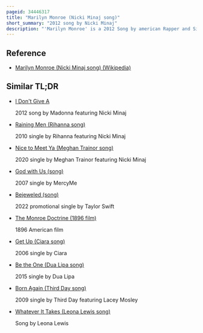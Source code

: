 ```yaml
---
pageid: 34446317
title: "Marilyn Monroe (Nicki Minaj song)"
short_summary: "2012 song by Nicki Minaj"
description: "'Marilyn Monroe' is a 2012 Song by american Rapper and Singer Nicki Minaj. The Song was written by Minaj daniel James leah Haywood Ross Golan and Jj Lewis. R. Rotem, while Production was handled by J. R. Rotem and Dreamlab. Musically marilyn Monroe is an introspective Mid-Tempo Ballad that contains an upbeat Piano synth Beats and Features Influences of Bubblegum pop. Lyrically the Song alludes to oneself questioning the Status of their Relationship. The Song makes frequent References to pop icon Marilyn Monroe, with many of her Quotes woven into the Song."
---
```


## Reference

- [Marilyn Monroe (Nicki Minaj song) (Wikipedia)](https://en.wikipedia.org/?curid=34446317)

## Similar TL;DR

- [I Don't Give A](/tldr/en/i-dont-give-a)

  2012 song by Madonna featuring Nicki Minaj

- [Raining Men (Rihanna song)](/tldr/en/raining-men-rihanna-song)

  2010 single by Rihanna featuring Nicki Minaj

- [Nice to Meet Ya (Meghan Trainor song)](/tldr/en/nice-to-meet-ya-meghan-trainor-song)

  2020 single by Meghan Trainor featuring Nicki Minaj

- [God with Us (song)](/tldr/en/god-with-us-song)

  2007 single by MercyMe

- [Bejeweled (song)](/tldr/en/bejeweled-song)

  2022 promotional single by Taylor Swift

- [The Monroe Doctrine (1896 film)](/tldr/en/the-monroe-doctrine-1896-film)

  1896 American film

- [Get Up (Ciara song)](/tldr/en/get-up-ciara-song)

  2006 single by Ciara

- [Be the One (Dua Lipa song)](/tldr/en/be-the-one-dua-lipa-song)

  2015 single by Dua Lipa

- [Born Again (Third Day song)](/tldr/en/born-again-third-day-song)

  2009 single by Third Day featuring Lacey Mosley

- [Whatever It Takes (Leona Lewis song)](/tldr/en/whatever-it-takes-leona-lewis-song)

  Song by Leona Lewis
